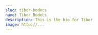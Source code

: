 ```yaml
---
slug: tibor-bodecs
name: Tibor Bödecs
description: This is the bio for Tibor
image: http://...
---
```


